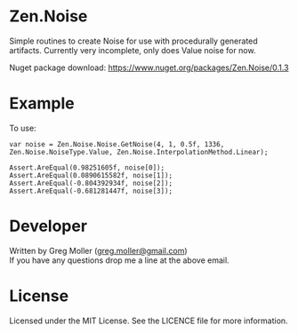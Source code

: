 # Zen.Noise

Simple routines to create Noise for use with procedurally generated artifacts.
Currently very incomplete, only does Value noise for now.

Nuget package download: https://www.nuget.org/packages/Zen.Noise/0.1.3

# Example
To use:

    var noise = Zen.Noise.Noise.GetNoise(4, 1, 0.5f, 1336, Zen.Noise.NoiseType.Value, Zen.Noise.InterpolationMethod.Linear);

    Assert.AreEqual(0.98251605f, noise[0]);
    Assert.AreEqual(0.0890615582f, noise[1]);
    Assert.AreEqual(-0.804392934f, noise[2]);
    Assert.AreEqual(-0.681281447f, noise[3]);
    
# Developer
Written by Greg Moller (greg.moller@gmail.com)  
If you have any questions drop me a line at the above email.

# License
Licensed under the MIT License. See the LICENCE file for more information.
